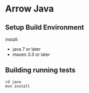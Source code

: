 # Arrow Java

## Setup Build Environment

install:
 - java 7 or later
 - maven 3.3 or later

## Building running tests

```
cd java
mvn install
``` 
